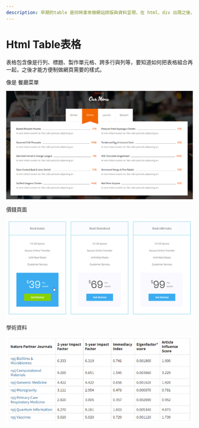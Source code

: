 ```yaml
---
description: 早期的table 是同時拿來做網站排版與資料呈現，在 html、div 出現之後，慢慢回歸資料呈現的使用。
---
```


# Html Table表格

表格包含像是行列、標題、製作單元格、跨多行與列等，要知道如何把表格組合再一起，之後才能方便制做網頁需要的樣式。

像是 餐廳菜單

![](../../.gitbook/assets/image%20%2837%29.png)

價錢頁面

![](../../.gitbook/assets/image%20%2836%29.png)

學術資料

![](../../.gitbook/assets/image%20%2815%29.png)

